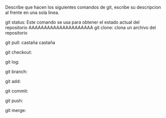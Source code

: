 Describe que hacen los siguientes comandos de git, escribe su descripcion al frente en una sola linea.

git status: Este comando se usa para obtener el estado actual del repositorio
AAAAAAAAAAAAAAAAAAAAA
git clone: clona un archivo del repositorio

git pull: castaña castaña

git checkout:

git log:

git branch:

git add:

git commit:

git push:

git merge:
